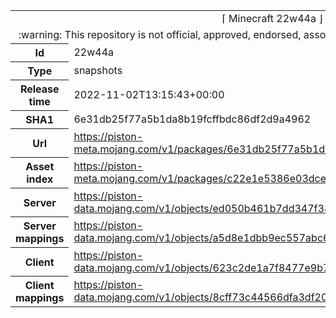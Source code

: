 <html><table>
<tr><td colspan="2" align="center"><img width="0" height="0"><br/>⌈ Minecraft 22w44a ⌋<br/><img width="0" height="0"></td></tr>
<tr><td colspan="2" align="center"><img width="0" height="0"><br/>
:warning: This repository is not official, approved, endorsed, associated or connected with Mojang :warning:
<br/><img width="0" height="0"></td></tr>
<tr><th>Id</th><td>22w44a</td></tr>
<tr><th>Type</th><td>snapshots</td></tr>
<tr><th>Release time</th><td>2022-11-02T13:15:43+00:00</td></tr>
<tr><th>SHA1</th><td>6e31db25f77a5b1da8b19fcffbdc86df2d9a4962</td></tr>
<tr><th>Url</th><td><a href="https://piston-meta.mojang.com/v1/packages/6e31db25f77a5b1da8b19fcffbdc86df2d9a4962/22w44a.json">https://piston-meta.mojang.com/v1/packages/6e31db25f77a5b1da8b19fcffbdc86df2d9a4962/22w44a.json</a></td></tr>
<tr><th>Asset index</th><td><a href="https://piston-meta.mojang.com/v1/packages/c22e1e5386e03dce39f37b64fa77f1d395a3da15/1.json">https://piston-meta.mojang.com/v1/packages/c22e1e5386e03dce39f37b64fa77f1d395a3da15/1.json</a></td></tr>
<tr><th>Server</th><td><a href="https://piston-data.mojang.com/v1/objects/ed050b461b7dd347f383176ef03a71bacb844e69/server.jar">https://piston-data.mojang.com/v1/objects/ed050b461b7dd347f383176ef03a71bacb844e69/server.jar</a></td></tr>
<tr><th>Server mappings</th><td><a href="https://piston-data.mojang.com/v1/objects/a5d8e1dbb9ec557abc6667d0c0a639037248e5f3/server.txt">https://piston-data.mojang.com/v1/objects/a5d8e1dbb9ec557abc6667d0c0a639037248e5f3/server.txt</a></td></tr>
<tr><th>Client</th><td><a href="https://piston-data.mojang.com/v1/objects/623c2de1a7f8477e9b7ac8b18c846420b9413351/client.jar">https://piston-data.mojang.com/v1/objects/623c2de1a7f8477e9b7ac8b18c846420b9413351/client.jar</a></td></tr>
<tr><th>Client mappings</th><td><a href="https://piston-data.mojang.com/v1/objects/8cff73c44566dfa3df2033943f1915f419a27859/client.txt">https://piston-data.mojang.com/v1/objects/8cff73c44566dfa3df2033943f1915f419a27859/client.txt</a></td></tr>
</table></html>